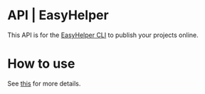 # API | EasyHelper

This API is for the [EasyHelper CLI](https://github.com/zachyboy12/easyhelper) to publish your projects online.  

# How to use
See [this](https://github.com/zachyboy12/easyhelper/blob/main/README.md) for more details.  
